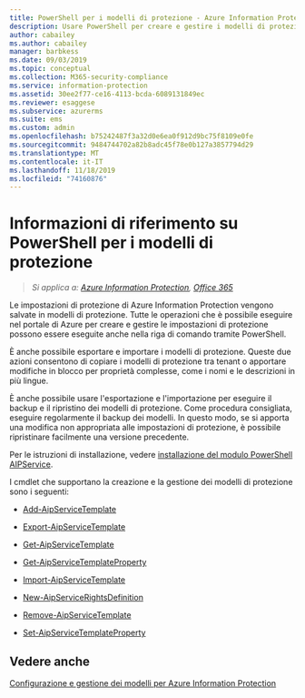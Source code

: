 ```yaml
---
title: PowerShell per i modelli di protezione - Azure Information Protection
description: Usare PowerShell per creare e gestire i modelli di protezione per Azure Information Protection.
author: cabailey
ms.author: cabailey
manager: barbkess
ms.date: 09/03/2019
ms.topic: conceptual
ms.collection: M365-security-compliance
ms.service: information-protection
ms.assetid: 30ee2f77-ce16-4113-bcda-6089131849ec
ms.reviewer: esaggese
ms.subservice: azurerms
ms.suite: ems
ms.custom: admin
ms.openlocfilehash: b75242487f3a32d0e6ea0f912d9bc75f8109e0fe
ms.sourcegitcommit: 9484744702a82b8adc45f78e0b127a3857794d29
ms.translationtype: MT
ms.contentlocale: it-IT
ms.lasthandoff: 11/18/2019
ms.locfileid: "74160876"
---
```

# <a name="powershell-reference-for-protection-templates"></a>Informazioni di riferimento su PowerShell per i modelli di protezione

>*Si applica a: [Azure Information Protection](https://azure.microsoft.com/pricing/details/information-protection), [Office 365](https://download.microsoft.com/download/E/C/F/ECF42E71-4EC0-48FF-AA00-577AC14D5B5C/Azure_Information_Protection_licensing_datasheet_EN-US.pdf)*

Le impostazioni di protezione di Azure Information Protection vengono salvate in modelli di protezione. Tutte le operazioni che è possibile eseguire nel portale di Azure per creare e gestire le impostazioni di protezione possono essere eseguite anche nella riga di comando tramite PowerShell. 

È anche possibile esportare e importare i modelli di protezione. Queste due azioni consentono di copiare i modelli di protezione tra tenant o apportare modifiche in blocco per proprietà complesse, come i nomi e le descrizioni in più lingue.

È anche possibile usare l'esportazione e l'importazione per eseguire il backup e il ripristino dei modelli di protezione. Come procedura consigliata, eseguire regolarmente il backup dei modelli. In questo modo, se si apporta una modifica non appropriata alle impostazioni di protezione, è possibile ripristinare facilmente una versione precedente.

Per le istruzioni di installazione, vedere [installazione del modulo PowerShell AIPService](install-powershell.md).

I cmdlet che supportano la creazione e la gestione dei modelli di protezione sono i seguenti:

- [Add-AipServiceTemplate](/powershell/module/aipservice/add-aipservicetemplate)

- [Export-AipServiceTemplate](/powershell/module/aipservice/export-aipservicetemplate)

- [Get-AipServiceTemplate](/powershell/module/aipservice/get-aipservicetemplate)

- [Get-AipServiceTemplateProperty](/powershell/module/aipservice/get-aipservicetemplateproperty)

- [Import-AipServiceTemplate](/powershell/module/aipservice/import-aipservicetpd)

- [New-AipServiceRightsDefinition](/powershell/module/aipservice/new-aipservicerightsdefinition)

- [Remove-AipServiceTemplate](/powershell/module/aipservice/remove-aipservicetemplate)

- [Set-AipServiceTemplateProperty](/powershell/module/aipservice/set-aipservicetemplateproperty)



## <a name="see-also"></a>Vedere anche
[Configurazione e gestione dei modelli per Azure Information Protection](configure-policy-templates.md)

